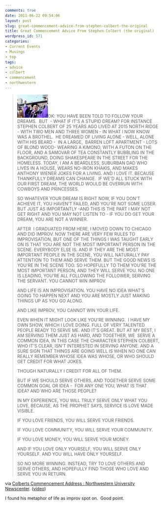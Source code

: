 ```yaml
---
comments: true
date: 2011-06-22 09:54:06
layout: post
slug: great-commencement-advice-from-stephen-colbert-the-original
title: Great Commencement Advice From Stephen Colbert (the original)
wordpress_id: 571
categories:
- Current Events
- Musings
- top
tags:
- advice
- colbert
- commencement
- northwestern
---
```


> [![Stephen Colbert at Northwestern University Commencement 2011](/wp-content/uploads/2011/06/colbert.jpg)](http://vimeo.com/25255379)OK: YOU HAVE BEEN TOLD TO FOLLOW YOUR DREAMS.  BUT  - WHAT IF IT'S A STUPID DREAM? FOR INSTANCE STEPHEN COLBERT OF 25 YEARS AGO LIVED AT 2015 NORTH RIDGE - WITH TWO MEN AND THREE WOMEN - IN WHAT I NOW KNOW WAS A BROTHEL.  HE DREAMED OF LIVING ALONE - WELL, ALONE WITH HIS BEARD -  IN A LARGE,  BARREN LOFT APARTMENT - LOTS OF BLOND WOOD- WEARING A KIMONO, WITH A FUTON ON THE FLOOR, AND A SAMOVAR OF TEA CONSTANTLY BUBBLING IN THE BACKGROUND, DOING SHAKESPEARE IN THE STREET FOR THE HOMELESS. TODAY, I AM A BEARDLESS, SUBURBAN DAD WHO LIVES IN A HOUSE, WEARS NO-IRON KHAKIS, AND MAKES ANTHONY WIENER JOKES FOR A LIVING. AND I LOVE IT. BECAUSE THANKFULLY DREAMS CAN CHANGE.  IF WE'D ALL STUCK WITH OUR FIRST DREAM, THE WORLD WOULD BE OVERRUN WITH COWBOYS AND PRINCESSES.
>
> SO WHATEVER YOUR DREAM IS RIGHT NOW, IF YOU DON'T ACHIEVE IT, YOU HAVEN'T FAILED, AND YOU'RE NOT SOME LOSER. BUT JUST AS IMPORTANTLY -AND THIS IS THE PART I MAY NOT GET RIGHT AND YOU MAY NOT LISTEN TO - IF YOU DO GET YOUR DREAM, YOU ARE NOT A WINNER.
>
> AFTER  I GRADUATED FROM HERE, I MOVED DOWN TO CHICAGO AND DID IMPROV. NOW THERE ARE VERY FEW RULES TO IMPROVISATION, BUT ONE OF THE THINGS I WAS TAUGHT EARLY ON IS THAT YOU ARE NOT THE MOST IMPORTANT PERSON IN THE SCENE. EVERYBODY ELSE IS. AND IF THEY ARE THE MOST IMPORTANT PEOPLE IN THE SCENE, YOU WILL NATURALLY PAY ATTENTION TO THEM AND SERVE THEM. BUT THE GOOD NEWS IS YOU'RE IN THE SCENE TOO. SO HOPEFULLY TO THEM YOU'RE THE MOST IMPORTANT PERSON, AND THEY WILL SERVE YOU. NO ONE IS LEADING, YOU'RE ALL FOLLOWING THE FOLLOWER, SERVING THE SERVANT. YOU CANNOT WIN IMPROV.
>
> AND LIFE IS AN IMPROVISATION. YOU HAVE NO IDEA WHAT'S GOING TO HAPPEN NEXT AND YOU ARE MOSTLY JUST MAKING THINGS UP AS YOU GO ALONG.
>
> AND LIKE IMPROV, YOU CANNOT WIN YOUR LIFE.
>
> EVEN WHEN IT MIGHT LOOK LIKE YOU'RE WINNING.  I HAVE MY OWN SHOW, WHICH I LOVE DOING. FULL OF VERY TALENTED PEOPLE READY TO SERVE ME. AND IT'S GREAT. BUT AT MY BEST, I AM SERVING THEM JUST AS HARD, AND TOGETHER, WE  SERVE A COMMON IDEA, IN THIS CASE THE CHARACTER STEPHEN COLBERT, WHO IT'S CLEAR, ISN'T INTERESTED IN SERVING ANYONE. AND A SURE SIGN THAT THINGS ARE GOING WELL IS WHEN NO ONE CAN REALLY REMEMBER WHOSE IDEA WAS WHOSE, OR WHO SHOULD GET CREDIT FOR WHAT JOKES.
>
> THOUGH NATURALLY I CREDIT FOR ALL OF THEM.
>
> BUT IF WE SHOULD SERVE OTHERS, AND TOGETHER SERVE SOME COMMON GOAL OR IDEA -  FOR ANY ONE YOU, WHAT IS THAT IDEA? AND WHO ARE THOSE PEOPLE?
>
> IN MY EXPERIENCE, YOU WILL TRULY SERVE ONLY WHAT YOU LOVE, BECAUSE, AS THE PROPHET SAYS, SERVICE IS LOVE MADE VISIBLE.
>
> IF YOU LOVE FRIENDS, YOU WILL SERVE YOUR FRIENDS.
>
> IF YOU LOVE COMMUNITY, YOU WILL SERVE YOUR COMMUNITY.
>
> IF YOU LOVE MONEY, YOU WILL SERVE YOUR MONEY.
>
> AND IF YOU LOVE ONLY YOURSELF, YOU WILL SERVE ONLY YOURSELF. AND YOU WILL HAVE ONLY YOURSELF.
>
> SO NO MORE WINNING. INSTEAD, TRY TO LOVE OTHERS AND SERVE OTHERS, AND HOPEFULLY FIND THOSE WHO LOVE AND SERVE YOU IN RETURN.


via [Colberts Commencement Address : Northwestern University Newscenter](http://www.northwestern.edu/newscenter/stories/2011/06/colbert-speech-text.html). ([video](http://vimeo.com/25255379))

I found his metaphor of life as improv spot on.  Good point.
